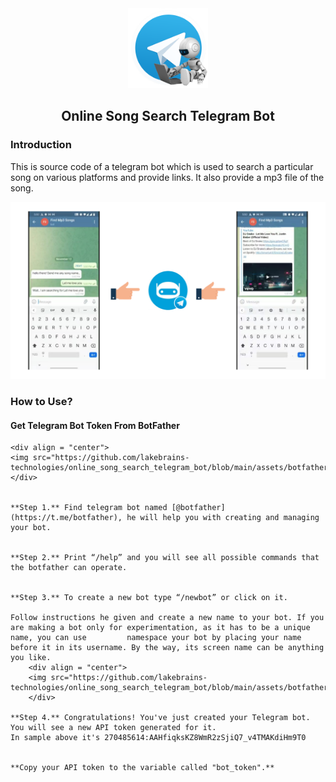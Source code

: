 <div align="center">
    <img src="https://github.com/lakebrains-technologies/online_song_search_telegram_bot/blob/main/assets/tbot.png" height="128">
    <h2>Online Song Search Telegram Bot</h2>
</div>

### Introduction

This is source code of a telegram bot which is used to search a particular song on various platforms  and provide links. It also provide a mp3 file of the song.
    <div align = "center">
    <img src="https://github.com/lakebrains-technologies/online_song_search_telegram_bot/blob/main/assets/intro.png">
    </div>
    

### How to Use?

#### Get Telegram Bot Token From BotFather
    <div align = "center">
    <img src="https://github.com/lakebrains-technologies/online_song_search_telegram_bot/blob/main/assets/botfather.png">
    </div>
    
    
    **Step 1.** Find telegram bot named [@botfather](https://t.me/botfather), he will help you with creating and managing your bot.
    
    
    **Step 2.** Print “/help” and you will see all possible commands that the botfather can operate.
    
    
    **Step 3.** To create a new bot type “/newbot” or click on it.
    
    Follow instructions he given and create a new name to your bot. If you are making a bot only for experimentation, as it has to be a unique name, you can use         namespace your bot by placing your name before it in its username. By the way, its screen name can be anything you like.
        <div align = "center">
        <img src="https://github.com/lakebrains-technologies/online_song_search_telegram_bot/blob/main/assets/botfathermsg.png">
        </div>
    
    **Step 4.** Congratulations! You've just created your Telegram bot. You will see a new API token generated for it.
    In sample above it's 270485614:AAHfiqksKZ8WmR2zSjiQ7_v4TMAKdiHm9T0
    
    
    **Copy your API token to the variable called "bot_token".**
